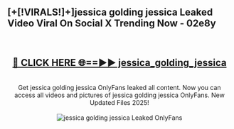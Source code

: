 <h2>[+[!VIRALS!]+]jessica golding jessica Leaked Video Viral On Social X Trending Now - 02e8y</h2>
<br>
<div align="center">
<h2><a href="https://libra.edu.pl?jessica_golding_jessica" rel="nofollow">🔴 CLICK HERE 🌐==►► jessica_golding_jessica</a></h2>
<br>
Get jessica golding jessica OnlyFans leaked all content. Now you can access all videos and pictures of jessica golding jessica OnlyFans. New Updated Files 2025!
<br>
<br>
<a href="https://libra.edu.pl?jessica_golding_jessica" rel="nofollow" data-target="animated-image.originalLink"><img src="https://i.ibb.co.com/WyWwxjT/player-gif2.gif" alt="jessica golding jessica Leaked OnlyFans" style="max-width: 100%; display: inline-block;" data-target="animated-image.originalImage"></a>
</div>
<br>